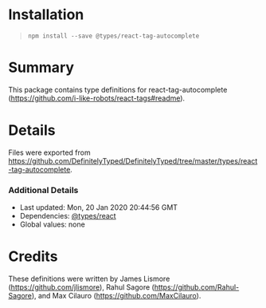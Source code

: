 # Installation
> `npm install --save @types/react-tag-autocomplete`

# Summary
This package contains type definitions for react-tag-autocomplete (https://github.com/i-like-robots/react-tags#readme).

# Details
Files were exported from https://github.com/DefinitelyTyped/DefinitelyTyped/tree/master/types/react-tag-autocomplete.

### Additional Details
 * Last updated: Mon, 20 Jan 2020 20:44:56 GMT
 * Dependencies: [@types/react](https://npmjs.com/package/@types/react)
 * Global values: none

# Credits
These definitions were written by James Lismore (https://github.com/jlismore), Rahul Sagore (https://github.com/Rahul-Sagore), and Max Cilauro (https://github.com/MaxCilauro).
